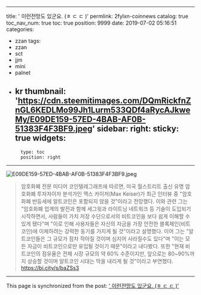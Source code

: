 
---
title: '<coinnews > 이런전망도 있군요. (ㅎ ㄷ ㄷ )'
permlink: 2fylxn-coinnews
catalog: true
toc_nav_num: true
toc: true
position: 9999
date: 2019-07-02 05:16:51
categories:
- zzan
tags:
- zzan
- sct
- jjm
- mini
- palnet
- kr
thumbnail: 'https://cdn.steemitimages.com/DQmRickfnZnGL6KEDLMo99Jh1Lurm533QDf4aRycAJkweMy/E09DE159-57ED-4BAB-AF0B-51383F4F3BF9.jpeg'
sidebar:
    right:
        sticky: true
widgets:
    -
        type: toc
        position: right
---


![E09DE159-57ED-4BAB-AF0B-51383F4F3BF9.jpeg](https://cdn.steemitimages.com/DQmRickfnZnGL6KEDLMo99Jh1Lurm533QDf4aRycAJkweMy/E09DE159-57ED-4BAB-AF0B-51383F4F3BF9.jpeg)
> 암호화폐 전문 미디어 코인텔레그래프에 따르면, 미국 월스트리트 출신 유명 암호화폐 투자자이자 분석가인 맥스 카이저(Max Keiser)가 최근 인터뷰 중 "암호화폐 반등세에 알트코인은 포함되지 않을 것"이라고 전망했다. 이와 관련 그는 "암호화폐 업계의 발전과 함께 세그윗과 라이트닝 네트워크 등 기술이 도입되기 시작하면서, 사람들이 가치 저장 수단으로서의 비트코인을 보다 쉽게 이해할 수 있게 됐다"며 "이로 인해 사용자들은 자신의 자금을 가장 안전한 블록체인(비트코인)에 이체하려는 강력한 동기를 가지게 될 것"이라고 설명했다. 이어 그는 "알트코인들은 그 규모가 점차 작아질 것이며 심지어 사라질수도 있다"며 "이는 모든 자금이 비트코인으로만 유입될 것이기 때문"이라고 내다봤다. 또한 "현재 비트코인의 점유율은 전체 시장 규모의 약 60% 수준이지만, 앞으로는 80~90%까지 상승할 것이며 알트코인 시대는 막을 내리게 될 것"이라고 부연했다. 
https://bi.city/s/baZSs3

- - -

This page is synchronized from the post: ['<coinnews > 이런전망도 있군요. (ㅎ ㄷ ㄷ )'](https://steemit.com/@kingbit/2fylxn-coinnews)

